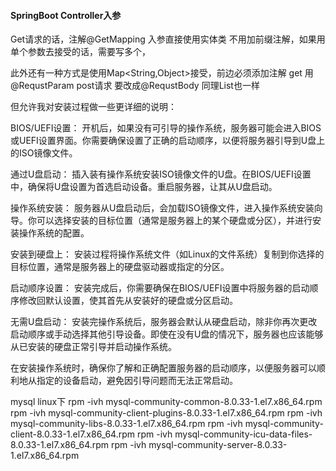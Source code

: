 #### SpringBoot Controller入参

Get请求的话，注解@GetMapping 入参直接使用实体类 不用加前缀注解，如果用单个参数去接受的话，需要写多个，


此外还有一种方式是使用Map<String,Object>接受，前边必须添加注解 get 用@RequstParam
post请求 要改成@RequstBody
同理List也一样





但允许我对安装过程做一些更详细的说明：

BIOS/UEFI设置： 开机后，如果没有可引导的操作系统，服务器可能会进入BIOS或UEFI设置界面。你需要确保设置了正确的启动顺序，以便将服务器引导到U盘上的ISO镜像文件。

通过U盘启动： 插入装有操作系统安装ISO镜像文件的U盘。在BIOS/UEFI设置中，确保将U盘设置为首选启动设备。重启服务器，让其从U盘启动。

操作系统安装： 服务器从U盘启动后，会加载ISO镜像文件，进入操作系统安装向导。你可以选择安装的目标位置（通常是服务器上的某个硬盘或分区），并进行安装操作系统的配置。

安装到硬盘上： 安装过程将操作系统文件（如Linux的文件系统）复制到你选择的目标位置，通常是服务器上的硬盘驱动器或指定的分区。

启动顺序设置： 安装完成后，你需要确保在BIOS/UEFI设置中将服务器的启动顺序修改回默认设置，使其首先从安装好的硬盘或分区启动。

无需U盘启动： 安装完操作系统后，服务器会默认从硬盘启动，除非你再次更改启动顺序或手动选择其他引导设备。即使在没有U盘的情况下，服务器也应该能够从已安装的硬盘正常引导并启动操作系统。

在安装操作系统时，确保你了解和正确配置服务器的启动顺序，以便服务器可以顺利地从指定的设备启动，避免因引导问题而无法正常启动。


mysql linux下
rpm -ivh mysql-community-common-8.0.33-1.el7.x86_64.rpm
rpm -ivh mysql-community-client-plugins-8.0.33-1.el7.x86_64.rpm
rpm -ivh mysql-community-libs-8.0.33-1.el7.x86_64.rpm
rpm -ivh mysql-community-client-8.0.33-1.el7.x86_64.rpm
rpm -ivh mysql-community-icu-data-files-8.0.33-1.el7.x86_64.rpm
rpm -ivh mysql-community-server-8.0.33-1.el7.x86_64.rpm